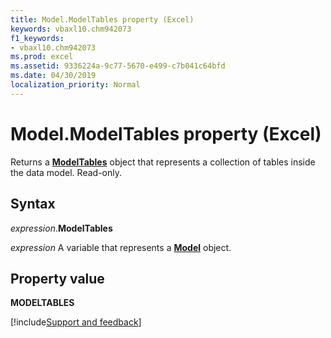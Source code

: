 ```yaml
---
title: Model.ModelTables property (Excel)
keywords: vbaxl10.chm942073
f1_keywords:
- vbaxl10.chm942073
ms.prod: excel
ms.assetid: 9336224a-9c77-5670-e499-c7b041c64bfd
ms.date: 04/30/2019
localization_priority: Normal
---
```



# Model.ModelTables property (Excel)

Returns a **[ModelTables](Excel.modeltables.md)** object that represents a collection of tables inside the data model. Read-only.

## Syntax

_expression_.**ModelTables**

_expression_ A variable that represents a **[Model](Excel.Model.md)** object.


## Property value

**MODELTABLES**




[!include[Support and feedback](~/includes/feedback-boilerplate.md)]